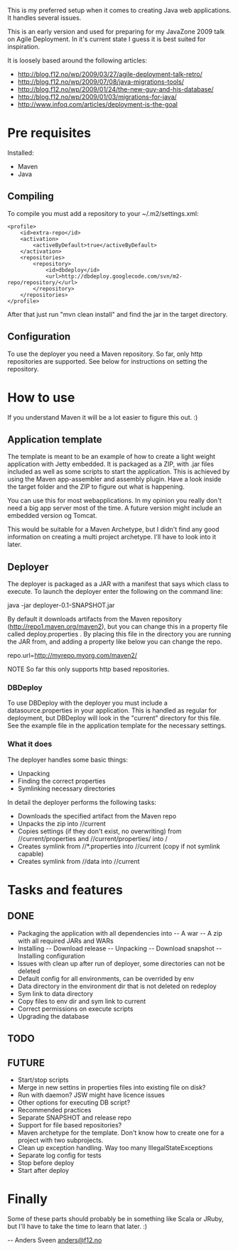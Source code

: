 This is my preferred setup when it comes to creating
Java web applications. It handles several issues.

This is an early version and used for preparing for
my JavaZone 2009 talk on Agile Deployment. In it's current
state I guess it is best suited for inspiration.

It is loosely based around the following articles:
- http://blog.f12.no/wp/2009/03/27/agile-deployment-talk-retro/
- http://blog.f12.no/wp/2009/07/08/java-migrations-tools/
- http://blog.f12.no/wp/2009/01/24/the-new-guy-and-his-database/
- http://blog.f12.no/wp/2009/01/03/migrations-for-java/
- http://www.infoq.com/articles/deployment-is-the-goal

# Pre requisites 
Installed:
- Maven
- Java

## Compiling
To compile you must add a repository to your ~/.m2/settings.xml:

	<profile>
		<id>extra-repo</id>
		<activation>
			<activeByDefault>true</activeByDefault>
		</activation>
		<repositories>
			<repository>
				<id>dbdeploy</id>
				<url>http://dbdeploy.googlecode.com/svn/m2-repo/repository/</url>
			</repository>
		</repositories>
	</profile>

After that just run "mvn clean install" and find the jar in the target directory.

## Configuration
To use the deployer you need a Maven repository. So far, only http
repositories are supported. See below for instructions on setting the
repository.

# How to use
If you understand Maven it will be a lot easier to figure this out. :)

## Application template
The template is meant to be an example of how to create a light weight 
application with Jetty embedded. It is packaged as a ZIP, with .jar 
files included as well as some scripts to start the application. This is 
achieved by using the Maven app-assembler and assembly plugin. Have a 
look inside the target folder and the ZIP to figure out what is 
happening. 

You can use this for most webapplications. In my opinion you really 
don't need a big app server most of the time. A future version might
include an embedded version og Tomcat.

This would be suitable for a Maven Archetype, but I didn't find any good 
information on creating a multi project archetype. I'll have to look 
into it later. 

## Deployer
The deployer is packaged as a JAR with a manifest that says which class 
to execute. To launch the deployer enter the following on the command 
line: 

java -jar deployer-0.1-SNAPSHOT.jar <env> <groupId> <artifactId> <version> 

By default it downloads artifacts from the Maven repository 
(http://repo1.maven.org/maven2), but you can change this in a property 
file called deploy.properties . By placing this file in the directory 
you are running the JAR from, and adding a property like below you can 
change the repo. 

repo.url=http://myrepo.myorg.com/maven2/ 

NOTE So far this only supports http based repositories.

### DBDeploy
To use DBDeploy with the deployer you must include a datasource.properties
in your application. This is handled as regular for deployment, but DBDeploy
will look in the "current" directory for this file. See the example file
in the application template for the necessary settings.

### What it does
The deployer handles some basic things:
- Unpacking
- Finding the correct properties
- Symlinking necessary directories

In detail the deployer performs the following tasks:
- Downloads the specified artifact from the Maven repo
- Unpacks the zip into <artifactId>/<env>/current
- Copies settings (if they don't exist, no overwriting) from 
  <artifactId>/<env>/current/properties and 
  <artifactId>/<env>/current/properties/<env> into
  <artifactId>/<env>
- Creates symlink from <artifactId>/<env>/*.properties into
  <artifactId>/<env>/current (copy if not symlink capable)
- Creates symlink from <artifactId>/<env>/data into
  <artifactId>/<env>/current

# Tasks and features

## DONE
- Packaging the application with all dependencies into
-- A war
-- A zip with all required JARs and WARs
- Installing
-- Download release
-- Unpacking
-- Download snapshot
-- Installing configuration
- Issues with clean up after run of deployer, some directories can not be deleted
- Default config for all environments, can be overrided by env
- Data directory in the environment dir that is not deleted on redeploy
- Sym link to data directory
- Copy files to env dir and sym link to current
- Correct permissions on execute scripts
- Upgrading the database

## TODO

## FUTURE
- Start/stop scripts
- Merge in new settins in properties files into existing file on disk?
- Run with daemon? JSW might have licence issues
- Other options for executing DB script?
- Recommended practices
- Separate SNAPSHOT and release repo
- Support for file based repositories?
- Maven archetype for the template. Don't know how to create one for a project
  with two subprojects.
- Clean up exception handling. Way too many IllegalStateExceptions
- Separate log config for tests
- Stop before deploy
- Start after deploy 

# Finally
Some of these parts should probably be in something like Scala or JRuby, 
but I'll have to take the time to learn that later. :) 



-- Anders Sveen <anders@f12.no>

